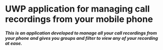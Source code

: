 # UWP application for managing call recordings from your mobile phone
##### This is an application developed to manage all your call recordings from your phone and gives you groups and filter to view any of your recording at ease.

